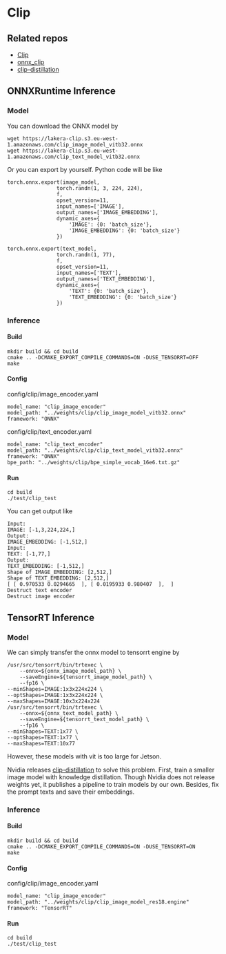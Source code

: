 # Clip


## Related repos
- [Clip](https://github.com/openai/CLIP)
- [onnx_clip](https://github.com/lakeraai/onnx_clip.git)
- [clip-distillation](https://github.com/NVIDIA-AI-IOT/clip-distillation)

## ONNXRuntime Inference
### Model
You can download the ONNX model by
```
wget https://lakera-clip.s3.eu-west-1.amazonaws.com/clip_image_model_vitb32.onnx
wget https://lakera-clip.s3.eu-west-1.amazonaws.com/clip_text_model_vitb32.onnx
```
Or you can export by yourself. Python code will be like
```
torch.onnx.export(image_model,
                torch.randn(1, 3, 224, 224),
                f,
                opset_version=11,
                input_names=['IMAGE'],
                output_names=['IMAGE_EMBEDDING'],
                dynamic_axes={
                    'IMAGE': {0: 'batch_size'},
                    'IMAGE_EMBEDDING': {0: 'batch_size'}
                })

torch.onnx.export(text_model,
                torch.randn(1, 77),
                f,
                opset_version=11,
                input_names=['TEXT'],
                output_names=['TEXT_EMBEDDING'],
                dynamic_axes={
                    'TEXT': {0: 'batch_size'},
                    'TEXT_EMBEDDING': {0: 'batch_size'}
                })
```

### Inference
#### Build
```
mkdir build && cd build
cmake .. -DCMAKE_EXPORT_COMPILE_COMMANDS=ON -DUSE_TENSORRT=OFF
make
```
#### Config
config/clip/image_encoder.yaml
```
model_name: "clip_image_encoder"
model_path: "../weights/clip/clip_image_model_vitb32.onnx"
framework: "ONNX"
```
config/clip/text_encoder.yaml
```
model_name: "clip_text_encoder"
model_path: "../weights/clip/clip_text_model_vitb32.onnx"
framework: "ONNX"
bpe_path: "../weights/clip/bpe_simple_vocab_16e6.txt.gz"
```
#### Run
```
cd build
./test/clip_test
```
You can get output like
```
Input: 
IMAGE: [-1,3,224,224,]
Output: 
IMAGE_EMBEDDING: [-1,512,]
Input: 
TEXT: [-1,77,]
Output: 
TEXT_EMBEDDING: [-1,512,]
Shape of IMAGE_EMBEDDING: [2,512,]
Shape of TEXT_EMBEDDING: [2,512,]
[ [ 0.970533 0.0294665  ], [ 0.0195933 0.980407  ],  ]
Destruct text encoder
Destruct image encoder
```

## TensorRT Inference
### Model
We can simply transfer the onnx model to tensorrt engine by
```
/usr/src/tensorrt/bin/trtexec \
    --onnx=${onnx_image_model_path} \
    --saveEngine=${tensorrt_image_model_path} \
    --fp16 \
--minShapes=IMAGE:1x3x224x224 \
--optShapes=IMAGE:1x3x224x224 \
--maxShapes=IMAGE:10x3x224x224
/usr/src/tensorrt/bin/trtexec \
    --onnx=${onnx_text_model_path} \
    --saveEngine=${tensorrt_text_model_path} \
    --fp16 \
--minShapes=TEXT:1x77 \
--optShapes=TEXT:1x77 \
--maxShapes=TEXT:10x77
```
However, these models with vit is too large for Jetson.

Nvidia releases [clip-distillation](https://github.com/NVIDIA-AI-IOT/clip-distillation) to solve this problem. 
First, train a smaller image model with knowledge distillation.
Though Nvidia does not release weights yet, it publishes a pipeline to train models by our own.
Besides, fix the prompt texts and save their embeddings.

### Inference
#### Build
```
mkdir build && cd build
cmake .. -DCMAKE_EXPORT_COMPILE_COMMANDS=ON -DUSE_TENSORRT=ON
make
```
#### Config
config/clip/image_encoder.yaml
```
model_name: "clip_image_encoder"
model_path: "../weights/clip/clip_image_model_res18.engine"
framework: "TensorRT"
```
#### Run
```
cd build
./test/clip_test
```